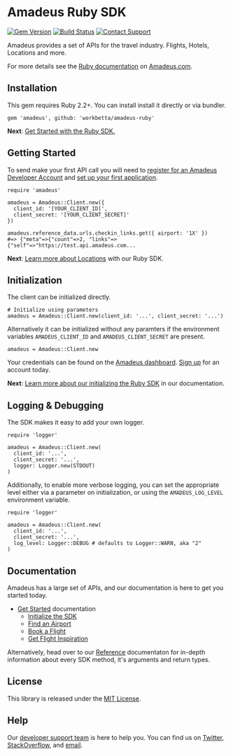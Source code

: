 # Amadeus Ruby SDK

[![Gem Version](https://badge.fury.io/rb/amadeus.svg)](https://badge.fury.io/rb/amadeus)
[![Build Status](http://img.shields.io/travis/twilio/twilio-ruby.svg)][travis]
[![Contact Support](https://img.shields.io/badge/contact-support-blue.svg)][support]

Amadeus provides a set of APIs for the travel industry. Flights, Hotels, Locations and more.

For more details see the [Ruby documentation](https://developer.amadeus.com/docs/ruby) on [Amadeus.com](https://developer.amadeus.com).

## Installation

This gem requires Ruby 2.2+. You can install install it directly or via bundler.

    gem 'amadeus', github: 'workbetta/amadeus-ruby'

__Next__: [Get Started with the Ruby SDK.](https://developer.amadeus.com/docs/ruby/get_started/initialize)

## Getting Started

To send make your first API call you will need to [register for an Amadeus Developer Account](https://developer.amadeus.com/register) and [set up your first application](https://dashboard.developer.amadeus.com/applications).

    require 'amadeus'

    amadeus = Amadeus::Client.new({
      client_id: '[YOUR_CLIENT_ID]',
      client_secret: '[YOUR_CLIENT_SECRET]'
    })

    amadeus.reference_data.urls.checkin_links.get({ airport: '1X' })
    #=> {"meta"=>{"count"=>2, "links"=>{"self"=>"https://test.api.amadeus.com...

__Next__: [Learn more about Locations](https://developer.amadeus.com/docs/ruby/get_started/locations) with our Ruby SDK.

## Initialization

The client can be initialized directly.

    # Initialize using parameters
    amadeus = Amadeus::Client.new(client_id: '...', client_secret: '...')

Alternatively it can be initialized without any paramters if the environment variables `AMADEUS_CLIENT_ID` and `AMADEUS_CLIENT_SECRET` are present.

    amadeus = Amadeus::Client.new

Your credentials can be found on the [Amadeus dashboard](https://dashboard.developer.amadeus.com/client_ids). [Sign up](https://developer.amadeus.com/register) for an account today.

__Next__: [Learn more about our initializing the Ruby SDK](https://developer.amadeus.com/docs/ruby/get_started_initialize) in our documentation.

## Logging & Debugging

The SDK makes it easy to add your own logger.

    require 'logger'

    amadeus = Amadeus::Client.new(
      client_id: '...',
      client_secret: '...',
      logger: Logger.new(STDOUT)
    )

Additionally, to enable more verbose logging, you can set the appropriate level either via a parameter on initialization, or using the `AMADEUS_LOG_LEVEL` environment variable.

    require 'logger'

    amadeus = Amadeus::Client.new(
      client_id: '...',
      client_secret: '...',
      log_level: Logger::DEBUG # defaults to Logger::WARN, aka "2"
    )

## Documentation

Amadeus has a large set of APIs, and our documentation is here to get you started today.

* [Get Started](https://developer.amadeus.com/docs/ruby/get_started) documentation
  * [Initialize the SDK](https://developer.amadeus.com/docs/ruby/get_started/initialize)
  * [Find an Airport](https://developer.amadeus.com/docs/ruby/get_started/find_an_airport)
  * [Book a Flight](https://developer.amadeus.com/docs/ruby/get_started/book_a_flight)
  * [Get Flight Inspiration](https://developer.amadeus.com/docs/ruby/get_started/get_flight_inspiration)

Alternatively, head over to our [Reference](https://developer.amadeus.com/docs/ruby/reference) documentaton for in-depth information about every SDK method, it's arguments and return types.

## License

This library is released under the [MIT License](LICENSE).

## Help

Our [developer support team](https://developer.amadeus.com/developers) is here to help you. You can find us on [Twitter](#), [StackOverflow](#), and [email](#).

[gem]: https://rubygems.org/gems/twilio-ruby
[travis]: http://travis-ci.org/twilio/twilio-ruby
[support]: http://developer.amadeus.com/support
